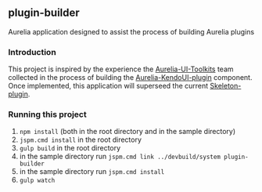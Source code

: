 ## plugin-builder
Aurelia application designed to assist the process of building Aurelia plugins

### Introduction
This project is inspired by the experience the [Aurelia-UI-Toolkits](https://github.com/aurelia-ui-toolkits) team collected in the process of building the [Aurelia-KendoUI-plugin](https://github.com/aurelia-ui-toolkits/aurelia-kendoui-plugin) component. Once implemented, this application will superseed the current [Skeleton-plugin](https://github.com/aurelia/skeleton-plugin).

### Running this project
1. `npm install` (both in the root directory and in the sample directory)
2. `jspm.cmd install` in the root directory
3. `gulp build` in the root directory
4. in the sample directory run `jspm.cmd link ../devbuild/system plugin-builder`
5. in the sample directory run `jspm.cmd install`
6. `gulp watch`
